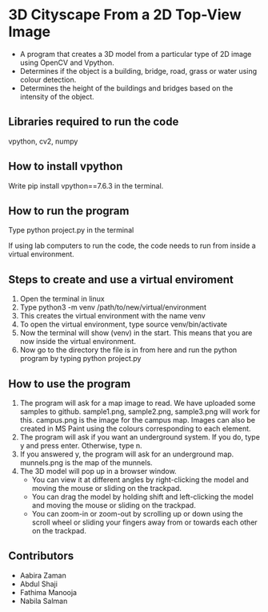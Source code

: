 # 3D Cityscape From a 2D Top-View Image
- A program that creates a 3D model from a particular type of 2D image using OpenCV and Vpython.
- Determines if the object is a building, bridge, road, grass or water using colour detection.
- Determines the height of the buildings and bridges based on the intensity of the object.

## Libraries required to run the code 
vpython, cv2, numpy

## How to install vpython
Write pip install vpython==7.6.3 in the terminal.

## How to run the program
Type python project.py in the terminal

If using lab computers to run the code, the code needs to run from inside a virtual environment.

## Steps to create and use a virtual enviroment
1. Open the terminal in linux
2. Type python3 -m venv /path/to/new/virtual/environment
3. This creates the virtual environment with the name venv
4. To open the virtual environment, type source venv/bin/activate
5. Now the terminal will show (venv) in the start. This means that you are now inside the virtual environment.
6. Now go to the directory the file is in from here and run the python program by typing python project.py

## How to use the program
1. The program will ask for a map image to read. We have uploaded some samples to github. sample1.png, sample2.png, sample3.png will work for this. campus.png is the image for the campus map. Images can also be created in MS Paint using the colours corresponding to each element.
2. The program will ask if you want an underground system. If you do, type y and press enter. Otherwise, type n.
3. If you answered y, the program will ask for an underground map. munnels.png is the map of the munnels.
4. The 3D model will pop up in a browser window.
   - You can view it at different angles by right-clicking the model and moving the mouse or sliding on the trackpad.
   - You can drag the model by holding shift and left-clicking the model and moving the mouse or sliding on the trackpad.
   - You can zoom-in or zoom-out by scrolling up or down using the scroll wheel or sliding your fingers away from or towards each other on the trackpad.

## Contributors
- Aabira Zaman
- Abdul Shaji
- Fathima Manooja
- Nabila Salman
